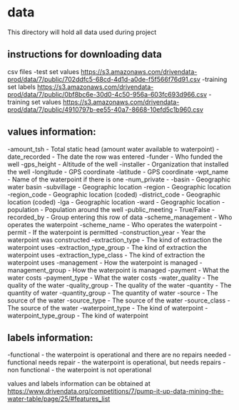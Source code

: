 # data

This directory will hold all data used during project

## instructions for downloading data

csv files
-test set values https://s3.amazonaws.com/drivendata-prod/data/7/public/702ddfc5-68cd-4d1d-a0de-f5f566f76d91.csv
-training set labels https://s3.amazonaws.com/drivendata-prod/data/7/public/0bf8bc6e-30d0-4c50-956a-603fc693d966.csv
-training set values https://s3.amazonaws.com/drivendata-prod/data/7/public/4910797b-ee55-40a7-8668-10efd5c1b960.csv

## values information:
-amount_tsh - Total static head (amount water available to waterpoint)
-date_recorded - The date the row was entered
-funder - Who funded the well
-gps_height - Altitude of the well
-installer - Organization that installed the well
-longitude - GPS coordinate
-latitude - GPS coordinate
-wpt_name - Name of the waterpoint if there is one
-num_private -
-basin - Geographic water basin
-subvillage - Geographic location
-region - Geographic location
-region_code - Geographic location (coded)
-district_code - Geographic location (coded)
-lga - Geographic location
-ward - Geographic location
-population - Population around the well
-public_meeting - True/False
-recorded_by - Group entering this row of data
-scheme_management - Who operates the waterpoint
-scheme_name - Who operates the waterpoint
-permit - If the waterpoint is permitted
-construction_year - Year the waterpoint was constructed
-extraction_type - The kind of extraction the waterpoint uses
-extraction_type_group - The kind of extraction the waterpoint uses
-extraction_type_class - The kind of extraction the waterpoint uses
-management - How the waterpoint is managed
-management_group - How the waterpoint is managed
-payment - What the water costs
-payment_type - What the water costs
-water_quality - The quality of the water
-quality_group - The quality of the water
-quantity - The quantity of water
-quantity_group - The quantity of water
-source - The source of the water
-source_type - The source of the water
-source_class - The source of the water
-waterpoint_type - The kind of waterpoint
-waterpoint_type_group - The kind of waterpoint

## labels information:
-functional - the waterpoint is operational and there are no repairs needed
-functional needs repair - the waterpoint is operational, but needs repairs
-non functional - the waterpoint is not operational

values and labels information can be obtained at https://www.drivendata.org/competitions/7/pump-it-up-data-mining-the-water-table/page/25/#features_list
